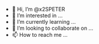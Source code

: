 - 👋 Hi, I’m @x2SPETER
- 👀 I’m interested in ...
- 🌱 I’m currently learning ...
- 💞️ I’m looking to collaborate on ...
- 📫 How to reach me ...

<!---
x2SPETER/x2SPETER is a ✨ special ✨ repository because its `README.md` (this file) appears on your GitHub profile.
You can click the Preview link to take a look at your changes.
--->
